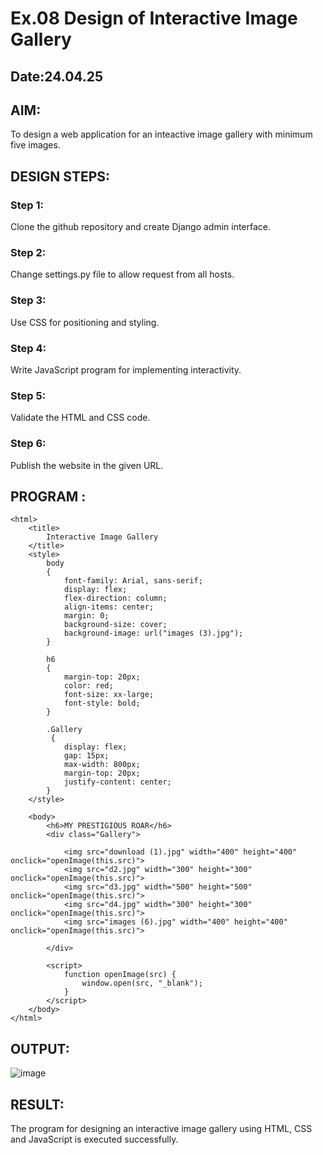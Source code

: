 # Ex.08 Design of Interactive Image Gallery
## Date:24.04.25

## AIM:
To design a web application for an inteactive image gallery with minimum five images.

## DESIGN STEPS:

### Step 1:
Clone the github repository and create Django admin interface.

### Step 2:
Change settings.py file to allow request from all hosts.

### Step 3:
Use CSS for positioning and styling.

### Step 4:
Write JavaScript program for implementing interactivity.

### Step 5:
Validate the HTML and CSS code.

### Step 6:
Publish the website in the given URL.

## PROGRAM :
```
<html>
    <title>
        Interactive Image Gallery
    </title>
    <style>
        body 
        {
            font-family: Arial, sans-serif;
            display: flex;
            flex-direction: column;
            align-items: center;
            margin: 0;
            background-size: cover;
            background-image: url("images (3).jpg");
        }

        h6 
        {
            margin-top: 20px;
            color: red;
            font-size: xx-large;
            font-style: bold;
        }

        .Gallery
         {
            display: flex;
            gap: 15px;
            max-width: 800px;
            margin-top: 20px;
            justify-content: center;
        }
    </style>

    <body>
        <h6>MY PRESTIGIOUS ROAR</h6>
        <div class="Gallery">

            <img src="download (1).jpg" width="400" height="400" onclick="openImage(this.src)">
            <img src="d2.jpg" width="300" height="300" onclick="openImage(this.src)">
            <img src="d3.jpg" width="500" height="500" onclick="openImage(this.src)">
            <img src="d4.jpg" width="300" height="300" onclick="openImage(this.src)">
            <img src="images (6).jpg" width="400" height="400" onclick="openImage(this.src)">
            
        </div>

        <script>
            function openImage(src) {
                window.open(src, "_blank");
            }
        </script>
    </body>
</html>
```

## OUTPUT:
![image](https://github.com/user-attachments/assets/631ca1e0-980b-4436-a9d0-9b47365ecd34)


## RESULT:
The program for designing an interactive image gallery using HTML, CSS and JavaScript is executed successfully.
